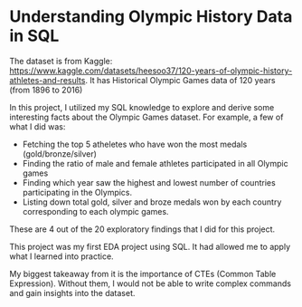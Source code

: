 # Understanding Olympic History Data in SQL
The dataset is from Kaggle: https://www.kaggle.com/datasets/heesoo37/120-years-of-olympic-history-athletes-and-results. 
It has Historical Olympic Games data of 120 years (from 1896 to 2016) 

In this project, I utilized my SQL knowledge to explore and derive some interesting facts about the Olympic Games dataset. For example, a few of what I did was: 
- Fetching the top 5 atheletes who have won the most medals (gold/bronze/silver)
- Finding the ratio of male and female athletes participated in all Olympic games
- Finding which year saw the highest and lowest number of countries participating in the Olympics.
- Listing down total gold, silver and broze medals won by each country corresponding to each olympic games.

These are 4 out of the 20 exploratory findings that I did for this project.

This project was my first EDA project using SQL. It had allowed me to apply what I learned into practice. 

My biggest takeaway from it is the importance of CTEs (Common Table Expression). Without them, I would not be able to write complex commands and gain insights into the dataset.
